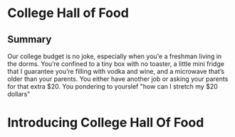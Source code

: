 # College Hall of Food
## Summary
Our college budget is no joke, especially when you'e a freshman living in the dorms. You’re confined to a tiny box with no toaster, a little mini fridge that I guarantee you’re filling with vodka and wine, and a microwave that’s older than your parents. You either have another job or asking your parents for that extra $20. You pondering to yourslef "how can I stretch my $20 dollars"

# Introducing College Hall Of Food
